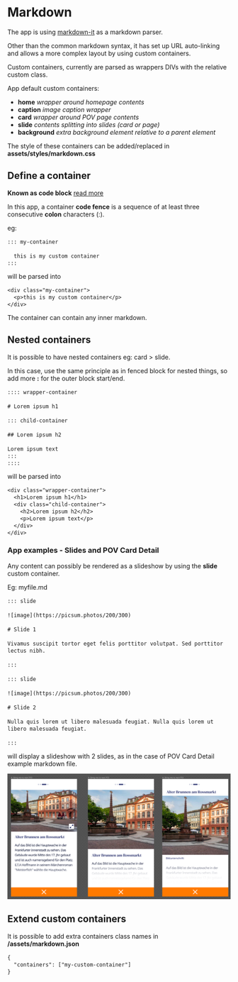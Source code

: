 # Markdown

The app is using [markdown-it](https://github.com/markdown-it/markdown-it) as a markdown parser.

Other than the common markdown syntax, it has set up URL auto-linking and allows a more complex layout by using custom containers.

Custom containers, currently are parsed as wrappers DIVs with the relative custom class.

App default custom containers:

- **home** _wrapper around homepage contents_
- **caption** _image caption wrapper_
- **card** _wrapper around POV page contents_
- **slide** _contents splitting into slides (card or page)_
- **background** _extra background element relative to a parent element_

The style of these containers can be added/replaced in **assets/styles/markdown.css**

## Define a container

**Known as code block** [read more](http://spec.commonmark.org/0.25/#fenced-code-blocks)

In this app, a container **code fence** is a sequence of at least three consecutive **colon** characters (:).

eg:

```
::: my-container

  this is my custom container
:::
```

will be parsed into

```
<div class="my-container">
  <p>this is my custom container</p>
</div>
```

The container can contain any inner markdown.

## Nested containers

It is possible to have nested containers eg: card > slide.

In this case, use the same principle as in fenced block for nested things, so add more **:** for the outer block start/end.

```
:::: wrapper-container

# Lorem ipsum h1

::: child-container

## Lorem ipsum h2

Lorem ipsum text
:::
::::
```

will be parsed into

```
<div class="wrapper-container">
  <h1>Lorem ipsum h1</h1>
  <div class="child-container">
    <h2>Lorem ipsum h2</h2>
    <p>Lorem ipsum text</p>
  </div>
</div>
```

### App examples - Slides and POV Card Detail

Any content can possibly be rendered as a slideshow by using the **slide** custom container.

Eg: myfile.md

```
::: slide

![image](https://picsum.photos/200/300)

# Slide 1

Vivamus suscipit tortor eget felis porttitor volutpat. Sed porttitor lectus nibh.

:::

::: slide

![image](https://picsum.photos/200/300)

# Slide 2

Nulla quis lorem ut libero malesuada feugiat. Nulla quis lorem ut libero malesuada feugiat.

:::
```

will display a slideshow with 2 slides, as in the case of POV Card Detail example markdown file.

![POVs cards](../../assets/images/cards.png)

## Extend custom containers

It is possible to add extra containers class names in **/assets/markdown.json**

```
{
  "containers": ["my-custom-container"]
}

```
